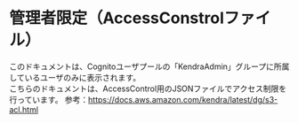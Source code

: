 # 管理者限定（AccessConstrolファイル）
このドキュメントは、Cognitoユーザプールの「KendraAdmin」グループに所属しているユーザのみに表示されます。  
こちらのドキュメントは、AccessControl用のJSONファイルでアクセス制限を行っています。
参考：https://docs.aws.amazon.com/kendra/latest/dg/s3-acl.html
